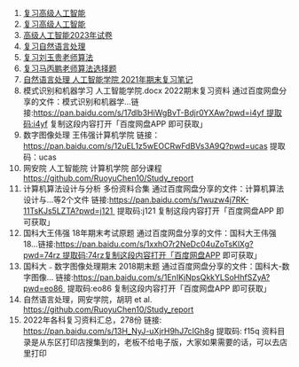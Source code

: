 1. [复习高级人工智能](https://github.com/RuoyuChen10/Study_report/tree/main/%E9%AB%98%E7%BA%A7%E4%BA%BA%E5%B7%A5%E6%99%BA%E8%83%BD)
2. [复习高级人工智能](https://zhuanlan.zhihu.com/p/597330435)
3. [高级人工智能2023年试卷](https://pan.baidu.com/s/1ReCZgGBIO9RHgdK9Zokf5Q?from=init&pwd=s921)
4. [复习自然语言处理](https://blog.csdn.net/sunzhihao_future/article/details/122267531?ops_request_misc=%257B%2522request%255Fid%2522%253A%2522170246285216800192237448%2522%252C%2522scm%2522%253A%252220140713.130102334.pc%255Fblog.%2522%257D&request_id=170246285216800192237448&biz_id=0&utm_medium=distribute.pc_search_result.none-task-blog-2~blog~first_rank_ecpm_v1~rank_v31_ecpm-4-122267531-null-null.nonecase&utm_term=%E5%9B%BD%E7%A7%91%E5%A4%A7%E8%87%AA%E7%84%B6%E8%AF%AD%E8%A8%80%E5%A4%84%E7%90%86%E8%80%83%E8%AF%95&spm=1018.2226.3001.4450)
5. [复习刘玉贵老师算法](https://blog.csdn.net/qq_44762415/article/details/128369640?spm=1001.2014.3001.5502)
6. [复习马丙鹏老师算法选择题](https://blog.csdn.net/weixin_43474701/article/details/117658506)
7. [自然语言处理 人工智能学院 2021年期末复习笔记](https://blog.csdn.net/sunzhihao_future/article/details/122267531?ops_request_misc=%257B%2522request%255Fid%2522%253A%2522170246285216800192237448%2522%252C%2522scm%2522%253A%252220140713.130102334.pc%255Fblog.%2522%257D&request_id=170246285216800192237448&biz_id=0&utm_medium=distribute.pc_search_result.none-task-blog-2~blog~first_rank_ecpm_v1~rank_v31_ecpm-4-122267531-null-null.nonecase&utm_term=%E5%9B%BD%E7%A7%91%E5%A4%A7%E8%87%AA%E7%84%B6%E8%AF%AD%E8%A8%80%E5%A4%84%E7%90%86%E8%80%83%E8%AF%95&spm=1018.2226.3001.4450)
8. 模式识别和机器学习 人工智能学院.docx 2022期末复习资料 通过百度网盘分享的文件：模式识别和机器学…链接:https://pan.baidu.com/s/17dlb3HiWgBvT-Bdjr0YXAw?pwd=i4yf 提取码:i4yf 复制这段内容打开「百度网盘APP 即可获取」
9. 数字图像处理 王伟强计算机学院  链接：https://pan.baidu.com/s/12uEL1z5wEOCRwFdBVs3A9Q?pwd=ucas 提取码：ucas
10. 网安院 人工智能院 计算机学院 部分课程   https://github.com/RuoyuChen10/Study_report
11. 计算机算法设计与分析  多份资料合集 通过百度网盘分享的文件：计算机算法设计与…等2个文件 链接:https://pan.baidu.com/s/1wuzw4j7RK-11TsKJs5LZTA?pwd=j121  提取码:j121 复制这段内容打开「百度网盘APP 即可获取」
12. 国科大王伟强  18年期末考试原题 通过百度网盘分享的文件：国科大王伟强18…链接:https://pan.baidu.com/s/1xxhO7r2NeDc04uZoTsKlXg?pwd=74rz 提取码:74rz复制这段内容打开「百度网盘APP 即可获取」
13. 国科大﹣数字图像处理期末  2018期末题 通过百度网盘分享的文件：国科大-数字图像… 链接:https://pan.baidu.com/s/1EnIKjNpsQkkYLSoHhfSZyA?pwd=eo86  提取码:eo86 复制这段内容打开「百度网盘APP 即可获取」
14. 自然语言处理，网安学院，胡玥 et al.   https://github.com/RuoyuChen10/Study_report
15. 2022年各科复习资料汇总，278份 链接: https://pan.baidu.com/s/13H_NyJ-uXjrH9hJ7cIGh8g 提取码: f15q 资料目录是从东区打印店搜集到的，老板不给电子版，大家如果需要的话，可以去店里打印
